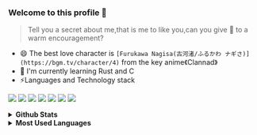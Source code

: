 ### Welcome to this profile 👋
> Tell you a secret about me,that is me to like you,can you give 🦊 to a warm encouragement?

- 😄 The best love character is `[Furukawa Nagisa(古河渚/ふるかわ ナギさ)](https://bgm.tv/character/4)` from the key anime《Clannad》
- 🌱 I'm currently learning Rust and C
- ⚡Languages and Technology stack
  
![](https://img.shields.io/badge/TypeScript-%230088FF)
![](https://img.shields.io/badge/PHP-7a86b8)
![](https://img.shields.io/badge/Web-JavaScript-%23FFEE00)
![](https://img.shields.io/badge/Web-Vue.js-42b883)
![](https://img.shields.io/badge/Web-CSS-%2300AAFF)
![](https://img.shields.io/badge/Web-HTML5-%23FF8000)
![](https://img.shields.io/badge/Pyhton-326b9b)
<!--
**BIYUEHU/biyuehu** is a ✨ _special_ ✨ repository because its `README.md` (this file) appears on your GitHub profile.

Here are some ideas to get you started:

- 🔭 I’m currently working on ...
- 🌱 I’m currently learning ...
- 👯 I’m looking to collaborate on ...
- 🤔 I’m looking for help with ...
- 💬 Ask me about ...
- 📫 How to reach me: ...
- 😄 Pronouns: ...
- ⚡ Fun fact: ...
 <img src="https://github-readme-activity-graph.vercel.app/graph?username=biyuehu" />
-->

<details>	
  <summary><b>Github Stats</b></summary>
  <img src="https://github-readme-stats.vercel.app/api?username=biyuehu&show_icons=true" />
</details>

<details>	
  <summary><b>Most Used Languages</b></summary>
  <img src="https://github-readme-stats.vercel.app/api/top-langs/?username=biyuehu" /> 
</details>
<!--- <img src="https://github-readme-streak-stats.herokuapp.com/?user=biyuehu" /> --->
